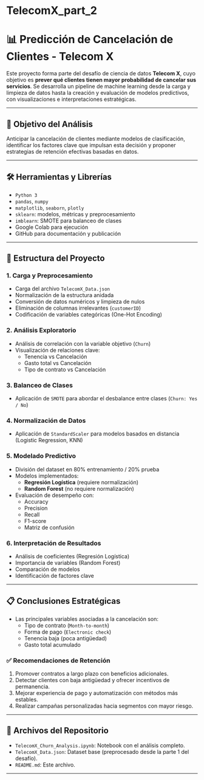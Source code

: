 # TelecomX_part_2
# 📊 Predicción de Cancelación de Clientes - Telecom X

Este proyecto forma parte del desafío de ciencia de datos **Telecom X**, cuyo objetivo es **prever qué clientes tienen mayor probabilidad de cancelar sus servicios**. Se desarrolla un pipeline de machine learning desde la carga y limpieza de datos hasta la creación y evaluación de modelos predictivos, con visualizaciones e interpretaciones estratégicas.

---

## 🧠 Objetivo del Análisis

Anticipar la cancelación de clientes mediante modelos de clasificación, identificar los factores clave que impulsan esta decisión y proponer estrategias de retención efectivas basadas en datos.

---

## 🛠 Herramientas y Librerías

- `Python 3`
- `pandas`, `numpy`
- `matplotlib`, `seaborn`, `plotly`
- `sklearn`: modelos, métricas y preprocesamiento
- `imblearn`: SMOTE para balanceo de clases
- Google Colab para ejecución
- GitHub para documentación y publicación

---

## 📁 Estructura del Proyecto

### 1. **Carga y Preprocesamiento**
- Carga del archivo `TelecomX_Data.json`
- Normalización de la estructura anidada
- Conversión de datos numéricos y limpieza de nulos
- Eliminación de columnas irrelevantes (`customerID`)
- Codificación de variables categóricas (One-Hot Encoding)

### 2. **Análisis Exploratorio**
- Análisis de correlación con la variable objetivo (`Churn`)
- Visualización de relaciones clave:
  - Tenencia vs Cancelación
  - Gasto total vs Cancelación
  - Tipo de contrato vs Cancelación

### 3. **Balanceo de Clases**
- Aplicación de `SMOTE` para abordar el desbalance entre clases (`Churn: Yes / No`)

### 4. **Normalización de Datos**
- Aplicación de `StandardScaler` para modelos basados en distancia (Logistic Regression, KNN)

### 5. **Modelado Predictivo**
- División del dataset en 80% entrenamiento / 20% prueba
- Modelos implementados:
  - **Regresión Logística** (requiere normalización)
  - **Random Forest** (no requiere normalización)
- Evaluación de desempeño con:
  - Accuracy
  - Precision
  - Recall
  - F1-score
  - Matriz de confusión

### 6. **Interpretación de Resultados**
- Análisis de coeficientes (Regresión Logística)
- Importancia de variables (Random Forest)
- Comparación de modelos
- Identificación de factores clave

---

## 📋 Conclusiones Estratégicas

- Las principales variables asociadas a la cancelación son:
  - Tipo de contrato (`Month-to-month`)
  - Forma de pago (`Electronic check`)
  - Tenencia baja (poca antigüedad)
  - Gasto total acumulado

### ✅ Recomendaciones de Retención

1. Promover contratos a largo plazo con beneficios adicionales.
2. Detectar clientes con baja antigüedad y ofrecer incentivos de permanencia.
3. Mejorar experiencia de pago y automatización con métodos más estables.
4. Realizar campañas personalizadas hacia segmentos con mayor riesgo.

---

## 📂 Archivos del Repositorio

- `TelecomX_Churn_Analysis.ipynb`: Notebook con el análisis completo.
- `TelecomX_Data.json`: Dataset base (preprocesado desde la parte 1 del desafío).
- `README.md`: Este archivo.

---

